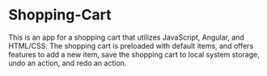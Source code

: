 # Shopping-Cart

This is an app for a shopping cart that utilizes JavaScript, Angular, and HTML/CSS. The shopping cart is preloaded with default items, and offers features to add a new item, save the shopping cart to local system storage, undo an action, and redo an action. 

